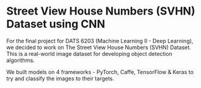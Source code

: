 # Street View House Numbers (SVHN) Dataset using CNN 

For the final project for DATS 6203 (Machine Learning II - Deep Learning), we decided to work on The Street View House Numbers (SVHN) Dataset. This is a real-world image dataset for developing object detection algorithms.

We built models on 4 frameworks - PyTorch, Caffe, TensorFlow & Keras to try and classify the images to their targets.
